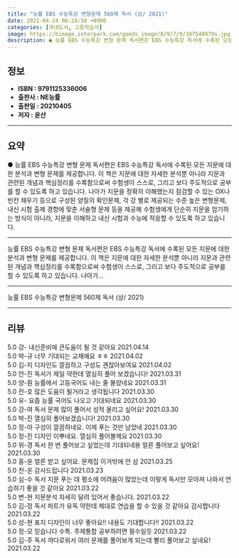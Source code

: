 ```yaml
---
title: "능률 EBS 수능특강 변형문제 560제 독서 (상/ 2021)"
date: 2021-04-24 06:24:58 +0900
categories: [국내도서, 고등학습서]
image: https://bimage.interpark.com/goods_image/8/9/7/9/347548979s.jpg
description: ● 능률 EBS 수능특강 변형 문제 독서편은 EBS 수능특강 독서에 수록된 모든 지문에 대한 분석과 변형 문제를 제공합니다. 이 책은 지문에 대한 자세한 분석뿐 아니라 지문과 관련된 개념과 핵심정리를 수록함으로써 수험생이 스스로, 그리고 보다 주도적으로 공부를 할 수 있도록 하고 있습
---
```


## **정보**

- **ISBN : 9791125336006**
- **출판사 : NE능률**
- **출판일 : 20210405**
- **저자 : 윤산**

------



## **요약**

●  능률 EBS 수능특강 변형 문제 독서편은 EBS 수능특강 독서에 수록된 모든 지문에 대한 분석과 변형 문제를 제공합니다. 이 책은 지문에 대한 자세한 분석뿐 아니라 지문과 관련된 개념과 핵심정리를 수록함으로써 수험생이 스스로, 그리고 보다 주도적으로 공부를 할 수 있도록 하고 있습니다. 나아가 지문을 정확히 이해했는지 점검할 수 있는 OX나 빈칸 채우기 등으로 구성된 양질의 확인문제, 각 강 별로 제공되는 수준 높은 변형문제, 내신 시험 출제 경향에 맞춘 서술형 문제 등을 제공해 수험생에게 단순히 지문을 암기하는 방식이 아니라, 지문을 이해하고 내신 시험과 수능에 적응할 수 있도록 하고 있습니다.

------

능률 EBS 수능특강 변형 문제 독서편은 EBS 수능특강 독서에 수록된 모든 지문에 대한 분석과 변형 문제를 제공합니다. 이 책은 지문에 대한 자세한 분석뿐 아니라 지문과 관련된 개념과 핵심정리를 수록함으로써 수험생이 스스로, 그리고 보다 주도적으로 공부를 할 수 있도록 하고 있습니다. 나아가... 

------


능률 EBS 수능특강 변형문제 560제 독서 (상/ 2021) 

------


## **리뷰** 

5.0 강- 내신준비에 큰도움이 될 것 같아요 2021.04.14 <br/>5.0 박-규 너무 기대되는 교재예요 ㅎㅎ 2021.04.02 <br/>5.0 김-지 디자인도 깔끔하고 구성도 괜찮아보여요 2021.04.02 <br/>5.0 안-진 독서가 제일 약한데 열심히 풀어 보겠습니다! 2021.03.31 <br/>5.0 양-훤 능률에서 고등국어도 내는 줄 몰랐네요 2021.03.31 <br/>5.0 전-호 많은 도움이 될거라고 생각됩니다 2021.03.30 <br/>5.0 유- 요즘 능률 국어도 나오고 기대되네요 2021.03.30 <br/>5.0 강-여 독서 문제 많이 풀어서 성적 올리고 싶어요! 2021.03.30 <br/>5.0 박-진 열심히 풀어보겠습니다! 2021.03.30 <br/>5.0 정-아 구성이 깔끔하네요. 이제 푸는 것만 남았네 2021.03.30 <br/>5.0 정-진 디자인 이뿌네요. 열심히 풀어볼께요 2021.03.30 <br/>5.0 위-경 독서 한 번 풀어보고 싶었는데 기대되네용 얼른 풀어보고 싶어요! 2021.03.30 <br/>5.0 홍-윤 얼른 받고 싶어요. 문제집 이거밖에 안 삼 2021.03.25 <br/>5.0 천-온 감사드립니다  2021.03.23 <br/>5.0 심-수 독서 지문 푸는 데 평소에 어려움이 많았는데 이렇게 독서만 모아져 나와서 연습하기 좋을 것 같아요 2021.03.22 <br/>5.0 변-현 지문분석 자세히 달려 있어서 좋습니다. 2021.03.22 <br/>5.0 김-정 독서 파트가 유독 약한데 제대로 연습을 할 수 있을 것 같아요 감사합니다 2021.03.22 <br/>5.0 성-현 표지 디자인이 너무 좋아요!! 내용도 기대합니다!! 2021.03.22 <br/>5.0 정-모 믿습니다 수특. 주제통합 공부하려면 필수일듯 2021.03.22 <br/>5.0 김-주 독서 까다로워서 여러 문제를 풀어보게 되는데 빨리 풀어보고 싶네요! 2021.03.22 <br/>